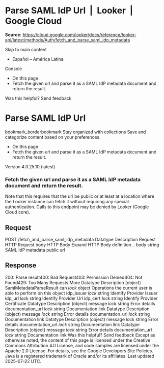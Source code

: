 # Parse SAML IdP Url  |  Looker  |  Google Cloud

**Source:** https://cloud.google.com/looker/docs/reference/looker-api/latest/methods/Auth/fetch_and_parse_saml_idp_metadata

Skip to main content 


  * Español – América Latina

Console 
  * On this page
  * Fetch the given url and parse it as a SAML IdP metadata document and return the result.




Was this helpful?
Send feedback 
#  Parse SAML IdP Url
bookmark_borderbookmark Stay organized with collections  Save and categorize content based on your preferences.
  * On this page
  * Fetch the given url and parse it as a SAML IdP metadata document and return the result.


Version 4.0.25.10 (latest) 
### Fetch the given url and parse it as a SAML IdP metadata document and return the result.
Note that this requires that the url be public or at least at a location where the Looker instance can fetch it without requiring any special authentication.
Calls to this endpoint may be denied by Looker (Google Cloud core).
## Request
POST /fetch_and_parse_saml_idp_metadata 
Datatype
Description
Request
HTTP Request 
body
HTTP Body 
Expand HTTP Body definition... 
body
string 
SAML IdP metadata public url
## Response
200: Parse result400: Bad Request403: Permission Denied404: Not Found429: Too Many Requests More
Datatype
Description
(object)
SamlMetadataParseResult
can
_lock_
object 
Operations the current user is able to perform on this object
idp_issuer
_lock_
string 
Identify Provider Issuer
idp_url
_lock_
string 
Identify Provider Url
idp_cert
_lock_
string 
Identify Provider Certificate
Datatype
Description
(object)
message
_lock_
string 
Error details
documentation_url
_lock_
string 
Documentation link
Datatype
Description
(object)
message
_lock_
string 
Error details
documentation_url
_lock_
string 
Documentation link
Datatype
Description
(object)
message
_lock_
string 
Error details
documentation_url
_lock_
string 
Documentation link
Datatype
Description
(object)
message
_lock_
string 
Error details
documentation_url
_lock_
string 
Documentation link
Was this helpful?
Send feedback 
Except as otherwise noted, the content of this page is licensed under the Creative Commons Attribution 4.0 License, and code samples are licensed under the Apache 2.0 License. For details, see the Google Developers Site Policies. Java is a registered trademark of Oracle and/or its affiliates.
Last updated 2025-07-22 UTC.


